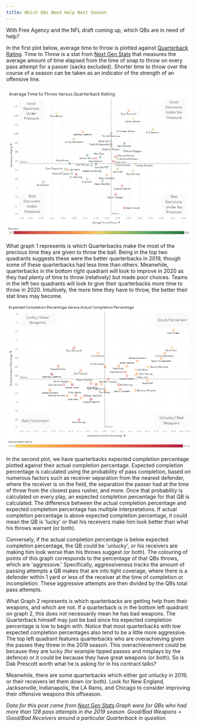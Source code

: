 ```yaml
---
title: Which QBs Need Help Next Season
---
```


With Free Agency and the NFL draft coming up, which QBs are in need of help?

In the first plot below, average time to throw is plotted against [Quarterback Rating](https://en.wikipedia.org/wiki/Passer_rating). Time to Throw is a stat from [Next Gen Stats](https://nextgenstats.nfl.com/) that measures the average amount of time elapsed from the time of snap to throw on every pass attempt for a passer (sacks excluded). Shorter time to throw over the course of a season can be taken as an indicator of the strength of an offensive line.

![TTvsQBR](/img/QBHelp/TTvsQBR.PNG "TTvsQBR")

What graph 1 represents is which Quarterbacks make the most of the precious time they are given to throw the ball. Being in the top two quadrants suggests these were the better quarterbacks in 2019, though some of these quarterbacks had less time than others. Meanwhile, quarterbacks in the bottom right quadrant will look to improve in 2020 as they had plenty of time to throw (relatively) but made poor choices. Teams in the left two quadrants will look to give their quarterbacks more time to throw in 2020. Intuitively, the more time they have to throw, the better their stat lines may become.

![XCOMPvsCOMP](/img/QBHelp/XCOMPvsCOMP.PNG "XCOMPvsCOMP")

In the second plot, we have quarterbacks expected completion percentage plotted against their actual completion percentage. Expected completion percentage is calculated using the probability of pass completion, based on numerous factors such as receiver separation from the nearest defender, where the receiver is on the field, the separation the passer had at the time of throw from the closest pass rusher, and more. Once that probability is calculated on every play, an expected completion percentage for that QB is calculated. The difference between the actual completion percentage and expected completion percentage has multiple interpretations. If actual completion percentage is above expected completion percentage, it could mean the QB is 'lucky' or that his receivers make him look better than what his throws warrant (or both).

Conversely, if the actual completion percentage is below expected completion percentage, the QB could be 'unlucky', or his receivers are making him look worse than his throws suggest (or both). The colouring of points of this graph corresponds to the percentage of that QBs throws, which are 'aggressive.' Specifically, aggressiveness tracks the amount of passing attempts a QB makes that are into tight coverage, where there is a defender within 1 yard or less of the receiver at the time of completion or incompletion. These aggressive attempts are then divided by the QBs total pass attempts.

What Graph 2 represents is which quarterbacks are getting help from their weapons, and which are not. If a quarterback is in the bottom left quadrant on graph 2, this does not necessarily mean he has bad weapons. The Quarterback himself may just be bad since his expected completion percentage is low to begin with. Notice that most quarterbacks with low expected completion percentages also tend to be a little more aggressive. The top left quadrant features quarterbacks who are overachieving given the passes they threw in the 2019 season. This overachievement could be because they are lucky (for example tipped passes and misplays by the defence) or it could be because they have great weapons (or both). So is Dak Prescott worth what he is asking for in his contract talks?

Meanwhile, there are some quarterbacks which either got unlucky in 2019, or their receivers let them down (or both). Look for New England, Jacksonville, Indianapolis, the LA Rams, and Chicago to consider improving their offensive weapons this offseason.

_Data for this post came from [Next Gen Stats](https://nextgenstats.nfl.com/stats/passing).Graph were for QBs who had more than 128 pass attempts in the 2019 season. Good/Bad Weapons = Good/Bad Receivers around a particular Quarterback in question._
